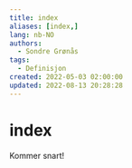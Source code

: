 ```yaml
---
title: index
aliases: [index,]
lang: nb-NO
authors:
  - Sondre Grønås
tags:
  - Definisjon
created: 2022-05-03 02:00:00
updated: 2022-08-13 20:28:28
---
```

# index
Kommer snart!